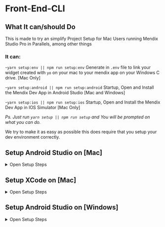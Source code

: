 # Front-End-CLI

## What It can/should Do

This is made to try an simplify Project Setup for Mac Users running Mendix Studio Pro in Parallels, among other things

### It can:

-`yarn setup:env || npm run setup:env` Generate in `.env` file to link your widget created with `yo` on your mac to your mendix app on your Windows C drive.
[Mac Only]

-`yarn setup:android || npm run setup:android` Startup, Open and Install the Mendix Dev App in Android Studio [Mac and Windows]

-`yarn setup:ios || npm run setup:ios` Startup, Open and Install the Mendix Dev App in IOS Simulator [Mac Only]

_Ps. Just run `yarn setup || npm run setup` and You will be prompted on what you can do._

We try to make it as easy as possible this does require that you setup your dev environment correctly.

## Setup Android Studio on [Mac]

<details>
  <summary>Open Setup Steps</summary>
- Download and Install following the recommended React Native Setup that can be found here

[React Native Setup](https://reactnative.dev/docs/environment-setup)

#### In Short

- Install Homebrew [Brew](https://brew.sh/) _(Ps. If you don't know what it is,spoiler ⏰ its great!)_

- `brew install node && brew install watchman`

- `brew cask install adoptopenjdk/openjdk/adoptopenjdk8`

- Download Android Studio (https://developer.android.com/studio/index.html)

  - Android SDK
  - Android SDK Platform
  - Android Virtual Device

  **This is the most important part and ensure you get it right**

  Add the following lines to your `$HOME/.bash_profile` or `$HOME/.bashrc` (if you are using zsh then `~/.zprofile` or `~/.zshrc`) config file

  ```
  export PATH=$HOME/bin:/usr/local/bin:$PATH
  export PATH="${HOME}/Library/Android/sdk/tools:${HOME}/Library/Android/sdk/pl$
  export ANDROID_SDK=$HOME/Library/Android/sdk
  export PATH=$ANDROID_SDK/emulator:$ANDROID_SDK/tools:$PATH
  export PATH=$PATH:~/Library/Android/sdk/platform-tools/
  ```

  This should work if you did not change the path to the SDK

  _Restart_ your terminal and run `adb` if it returns a long list you are fine if not...
    </details>

## Setup XCode on [Mac]

<details>
  <summary>Open Setup Steps</summary>

[React Native Setup](https://reactnative.dev/docs/environment-setup)

</details>

## Setup Android Studio on [Windows]

<details>
  <summary>Open Setup Steps</summary>

[React Native Setup](https://reactnative.dev/docs/environment-setup)

  </details>
